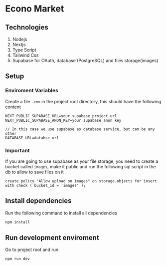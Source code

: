 # Econo Market

## Technologies
1. Nodejs 
2. Nextjs
3. Type Script
4. Tailwind Css
5. Supabase for OAuth, database (PostgreSQL) and files storage(images)

## Setup

### Enviroment Variables
Create a file `.env` in the project root directory, this should have the following content

```
NEXT_PUBLIC_SUPABASE_URL=your supabase project url
NEXT_PUBLIC_SUPABASE_ANON_KEY=your supabase anon key

// In this case we use supabase as database service, but can be any other 
DATABASE_URL=databse url
```

### Important
If you are going to use supabase as your file storage, you need to create a bucket called `images`, make it public and run the following sql script in the db to allow to save files on it

`
create policy "Allow upload on images"
on storage.objects for insert
with check ( bucket_id = 'images' );
`

## Install dependencies
Run the following command to install all dependencies
``` bash
npm install
``` 

## Run development enviroment
Go to project root and run 
```bash
npm run dev
``` 
